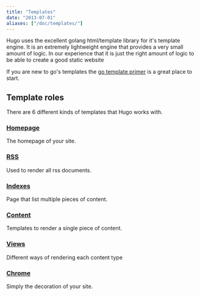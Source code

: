 ```yaml
---
title: "Templates"
date: "2013-07-01"
aliases: ["/doc/templates/"]
---
```


Hugo uses the excellent golang html/template library for it's template engine.
It is an extremely lightweight engine that provides a very small amount of
logic. In our experience that it is just the right amount of logic to be able
to create a good static website

If you are new to go's templates the [go template primer](/layout/go-templates)
is a great place to start.

## Template roles

There are 6 different kinds of templates that Hugo works with.

### [Homepage](/layout/homepage/)
The homepage of your site.

### [RSS](/layout/rss/)
Used to render all rss documents.

### [Indexes](/layout/indexes)
Page that list multiple pieces of content.

### [Content](/layout/content)
Templates to render a single piece of content.

### [Views](/layout/views)
Different ways of rendering each content type

### [Chrome](/layout/chrome)
Simply the decoration of your site.
